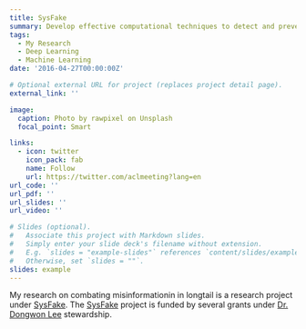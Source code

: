 ```yaml
---
title: SysFake
summary: Develop effective computational techniques to detect and prevent fake news.
tags:
  - My Research
  - Deep Learning
  - Machine Learning
date: '2016-04-27T00:00:00Z'

# Optional external URL for project (replaces project detail page).
external_link: ''

image:
  caption: Photo by rawpixel on Unsplash
  focal_point: Smart

links:
  - icon: twitter
    icon_pack: fab
    name: Follow
    url: https://twitter.com/aclmeeting?lang=en
url_code: ''
url_pdf: ''
url_slides: ''
url_video: ''

# Slides (optional).
#   Associate this project with Markdown slides.
#   Simply enter your slide deck's filename without extension.
#   E.g. `slides = "example-slides"` references `content/slides/example-slides.md`.
#   Otherwise, set `slides = ""`.
slides: example
---
```


My research on combating misinformationin in longtail is a research project under [SysFake](https://sites.google.com/site/pikesysfake/home). The [SysFake](https://sites.google.com/site/pikesysfake/home) project is funded by several grants under [Dr. Dongwon Lee](https://pike.psu.edu/dongwon/) stewardship. 

